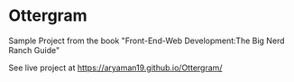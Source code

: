 # Ottergram
Sample Project from the book "Front-End-Web Development:The Big Nerd Ranch Guide"


See live project at https://aryaman19.github.io/Ottergram/
